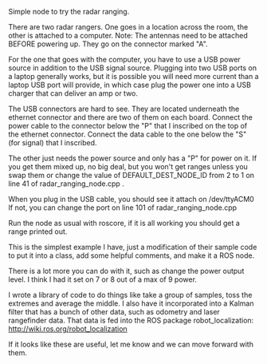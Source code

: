 Simple node to try the radar ranging.

There are two radar rangers.  One goes in a location across the room, the other is attached to a computer.
Note: The antennas need to be attached BEFORE powering up.  They go on the connector marked "A".

For the one that goes with the computer, you have to use a USB power source in addition to the USB signal source.
Plugging into two USB ports on a laptop generally works, but it is possible you will need more current than a laptop
USB port will provide, in which case plug the power one into a USB charger that can deliver an amp or two.

The USB connectors are hard to see.  They are located underneath the ethernet connector and there are two of them on each board.
Connect the power cable to the connector below the "P" that I inscribed on the top of the ethernet connector.
Connect the data cable to the one below the "S" (for signal) that I inscribed.

The other just needs the power source and only has a "P" for power on it.  If you get them mixed up, no big deal, but you won't
get ranges unless you swap them or change the value of DEFAULT_DEST_NODE_ID from 2 to 1 on line 41 of radar_ranging_node.cpp .

When you plug in the USB cable, you should see it attach on /dev/ttyACM0
If not, you can change the port on line 101 of radar_ranging_node.cpp

Run the node as usual with roscore, if it is all working you should get a range printed out.

This is the simplest example I have, just a modification of their sample code to put it into a class, add some
helpful comments, and make it a ROS node.

There is a lot more you can do with it, such as change the power output level. I think I had it set on 7 or 8 out of a max of 9
power.

I wrote a library of code to do things like take a group of samples, toss the extremes and average the middle.
I also have it incorporated into a Kalman filter that has a bunch of other data, such as odometry and laser
rangefinder data.  That data is fed into the ROS package robot_localization:
http://wiki.ros.org/robot_localization

If it looks like these are useful, let me know and we can move forward with them.



